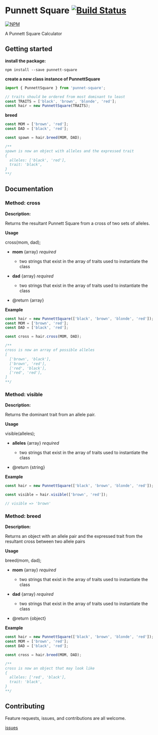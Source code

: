 # Punnett Square [![Build Status](https://travis-ci.org/luetkemj/punnett-square.svg?branch=master)](https://travis-ci.org/luetkemj/punnett-square)

[![NPM](https://nodei.co/npm/punnett-square.svg?downloads=true)](https://nodei.co/npm/punnett-square/)

A Punnett Square Calculator

## Getting started

**install the package:**

```npm install --save punnett-square```

**create a new class instance of PunnettSquare**

```javascript
import { PunnettSquare } from 'punnet-square';

// traits should be ordered from most dominant to least
const TRAITS = ['black', 'brown', 'blonde', 'red'];
const hair = new PunnettSquare(TRAITS);
```

**breed**

```javascript
const MOM = ['brown', 'red'];
const DAD = ['black', 'red'];

const spawn = hair.breed(MOM, DAD);

/**
spawn is now an object with alleles and the expressed trait
{
  alleles: ['black', 'red'],
  trait: 'black',
}
**/
```

## Documentation

### Method: cross
**Description:**

Returns the resultant Punnett Square from a cross of two sets of alleles.

**Usage**

cross(mom, dad);

  * **mom** {array} _required_
    * two strings that exist in the array of traits used to instantiate the class

  * **dad** {array} _required_
    * two strings that exist in the array of traits used to instantiate the class

  * @return {array}

**Example**
```javascript
const hair = new PunnettSquare(['black', 'brown', 'blonde', 'red']);
const MOM = ['brown', 'red'];
const DAD = ['black', 'red'];

const cross = hair.cross(MOM, DAD);

/**
cross is now an array of possible alleles
[
  ['brown', 'black'],
  ['brown', 'red'],
  ['red', 'black'],
  ['red', 'red'],
]
**/
```

### Method: visible
**Description:**

Returns the dominant trait from an allele pair.

**Usage**

visible(alleles);

  * **alleles** {array} _required_
    * two strings that exist in the array of traits used to instantiate the class

  * @return {string}

**Example**
```javascript
const hair = new PunnettSquare(['black', 'brown', 'blonde', 'red']);

const visible = hair.visible(['brown', 'red']);

// visible => 'brown'
```

### Method: breed
**Description:**

Returns an object with an allele pair and the expressed trait from the resultant cross between two allele pairs

**Usage**

breed(mom, dad);

  * **mom** {array} _required_
    * two strings that exist in the array of traits used to instantiate the class

  * **dad** {array} _required_
    * two strings that exist in the array of traits used to instantiate the class

  * @return {object}

**Example**
```javascript
const hair = new PunnettSquare(['black', 'brown', 'blonde', 'red']);
const MOM = ['brown', 'red'];
const DAD = ['black', 'red'];

const cross = hair.breed(MOM, DAD);

/**
cross is now an object that may look like
{
  alleles: ['red', 'black'],
  trait: 'black',
}
**/
```

## Contributing

Feature requests, issues, and contributions are all welcome.

[issues](https://github.com/luetkemj/punnett-square/issues/new)
